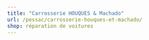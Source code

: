 ```yaml
---
title: "Carrosserie HOUQUES & Machado"
url: /pessac/carrosserie-houques-et-machado/
shop: réparation de voitures
---
```

